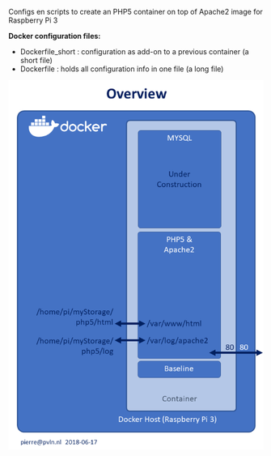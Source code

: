 Configs en scripts to create an PHP5 container on top of Apache2 image for Raspberry Pi 3

__Docker configuration files:__
* Dockerfile_short : configuration as add-on to a previous container (a short file)
* Dockerfile       : holds all configuration info in one file (a long file)

![overview](./media/overview.png)
